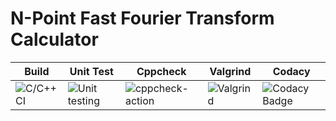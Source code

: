 # N-Point Fast Fourier Transform Calculator
| Build | Unit Test | Cppcheck | Valgrind | Codacy |
|-------|-----------|----------|----------|--------|
| ![C/C++ CI](https://github.com/99003169/N-Point_Fast_Fourier_Transform_Calculator/workflows/C/C++%20CI/badge.svg) | ![Unit testing](https://github.com/99003169/N-Point_Fast_Fourier_Transform_Calculator/workflows/Unit%20testing/badge.svg) | ![cppcheck-action](https://github.com/99003169/N-Point_Fast_Fourier_Transform_Calculator/workflows/cppcheck-action/badge.svg) | ![Valgrind](https://github.com/99003169/N-Point_Fast_Fourier_Transform_Calculator/workflows/Valgrind/badge.svg) |  ![Codacy Badge](https://app.codacy.com/project/badge/Grade/e558ae86aab346f5bc08c0e7782eaf69) |

